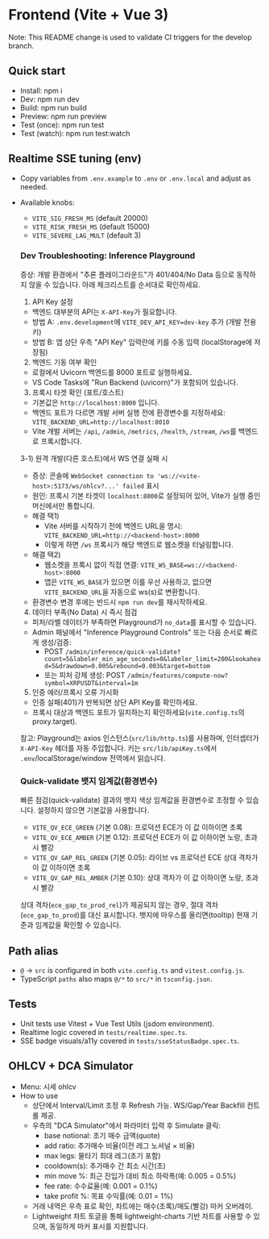 # Frontend (Vite + Vue 3)

Note: This README change is used to validate CI triggers for the develop branch.

## Quick start
- Install: npm i
- Dev: npm run dev
- Build: npm run build
- Preview: npm run preview
- Test (once): npm run test
- Test (watch): npm run test:watch

## Realtime SSE tuning (env)
- Copy variables from `.env.example` to `.env` or `.env.local` and adjust as needed.
- Available knobs:
  - `VITE_SIG_FRESH_MS` (default 20000)
  - `VITE_RISK_FRESH_MS` (default 15000)
  - `VITE_SEVERE_LAG_MULT` (default 3)

  ### Dev Troubleshooting: Inference Playground

  증상: 개발 환경에서 "추론 플레이그라운드"가 401/404/No Data 등으로 동작하지 않을 수 있습니다. 아래 체크리스트를 순서대로 확인하세요.

  1) API Key 설정
  - 백엔드 대부분의 API는 `X-API-Key`가 필요합니다.
  - 방법 A: `.env.development`에 `VITE_DEV_API_KEY=dev-key` 추가 (개발 전용 키)
  - 방법 B: 앱 상단 우측 "API Key" 입력란에 키를 수동 입력 (localStorage에 저장됨)

  2) 백엔드 기동 여부 확인
  - 로컬에서 Uvicorn 백엔드를 8000 포트로 실행하세요.
  - VS Code Tasks에 "Run Backend (uvicorn)"가 포함되어 있습니다.

  3) 프록시 타겟 확인 (포트/호스트)
  - 기본값은 `http://localhost:8000` 입니다.
  - 백엔드 포트가 다르면 개발 서버 실행 전에 환경변수를 지정하세요: `VITE_BACKEND_URL=http://localhost:8010`
  - Vite 개발 서버는 `/api`, `/admin`, `/metrics`, `/health`, `/stream`, `/ws`를 백엔드로 프록시합니다.

  3-1) 원격 개발(다른 호스트)에서 WS 연결 실패 시
  - 증상: 콘솔에 `WebSocket connection to 'ws://<vite-host>:5173/ws/ohlcv?...' failed` 표시
  - 원인: 프록시 기본 타겟이 `localhost:8000`로 설정되어 있어, Vite가 실행 중인 머신에서만 통합니다.
  - 해결 택1)
    - Vite 서버를 시작하기 전에 백엔드 URL을 명시: `VITE_BACKEND_URL=http://<backend-host>:8000`
    - 이렇게 하면 `/ws` 프록시가 해당 백엔드로 웹소켓을 터널링합니다.
  - 해결 택2)
    - 웹소켓을 프록시 없이 직접 연결: `VITE_WS_BASE=ws://<backend-host>:8000`
    - 앱은 `VITE_WS_BASE`가 있으면 이를 우선 사용하고, 없으면 `VITE_BACKEND_URL`을 자동으로 ws(s)로 변환합니다.
  - 환경변수 변경 후에는 반드시 `npm run dev`를 재시작하세요.

  4) 데이터 부족(No Data) 시 즉시 점검
  - 피처/라벨 데이터가 부족하면 Playground가 `no_data`를 표시할 수 있습니다.
  - Admin 패널에서 "Inference Playground Controls" 또는 다음 순서로 빠르게 생성/검증:
    - POST `/admin/inference/quick-validate?count=5&labeler_min_age_seconds=0&labeler_limit=200&lookahead=5&drawdown=0.005&rebound=0.003&target=bottom`
    - 또는 피처 강제 생성: POST `/admin/features/compute-now?symbol=XRPUSDT&interval=1m`

  5) 인증 에러/프록시 오류 가시화
  - 인증 실패(401)가 반복되면 상단 API Key를 확인하세요.
  - 프록시 대상과 백엔드 포트가 일치하는지 확인하세요(`vite.config.ts`의 proxy.target).

  참고: Playground는 axios 인스턴스(`src/lib/http.ts`)를 사용하며, 인터셉터가 `X-API-Key` 헤더를 자동 주입합니다. 키는 `src/lib/apiKey.ts`에서 `.env`/localStorage/window 전역에서 읽습니다.

  ### Quick-validate 뱃지 임계값(환경변수)
  빠른 점검(quick-validate) 결과의 뱃지 색상 임계값을 환경변수로 조정할 수 있습니다. 설정하지 않으면 기본값을 사용합니다.

  - `VITE_QV_ECE_GREEN` (기본 0.08): 프로덕션 ECE가 이 값 이하이면 초록
  - `VITE_QV_ECE_AMBER` (기본 0.12): 프로덕션 ECE가 이 값 이하이면 노랑, 초과 시 빨강
  - `VITE_QV_GAP_REL_GREEN` (기본 0.05): 라이브 vs 프로덕션 ECE 상대 격차가 이 값 이하이면 초록
  - `VITE_QV_GAP_REL_AMBER` (기본 0.10): 상대 격차가 이 값 이하이면 노랑, 초과 시 빨강

  상대 격차(`ece_gap_to_prod_rel`)가 제공되지 않는 경우, 절대 격차(`ece_gap_to_prod`)를 대신 표시합니다. 뱃지에 마우스를 올리면(tooltip) 현재 기준과 임계값을 확인할 수 있습니다.
## Path alias
- `@` → `src` is configured in both `vite.config.ts` and `vitest.config.js`.
- TypeScript `paths` also maps `@/*` to `src/*` in `tsconfig.json`.

## Tests
- Unit tests use Vitest + Vue Test Utils (jsdom environment).
- Realtime logic covered in `tests/realtime.spec.ts`.
- SSE badge visuals/a11y covered in `tests/sseStatusBadge.spec.ts`.

## OHLCV + DCA Simulator
- Menu: 시세 ohlcv
- How to use
  - 상단에서 Interval/Limit 조정 후 Refresh 가능. WS/Gap/Year Backfill 컨트롤 제공.
  - 우측의 "DCA Simulator"에서 파라미터 입력 후 Simulate 클릭:
    - base notional: 초기 매수 금액(quote)
    - add ratio: 추가매수 비율(이전 레그 노셔널 × 비율)
    - max legs: 물타기 최대 레그(초기 포함)
    - cooldown(s): 추가매수 간 최소 시간(초)
    - min move %: 최근 진입가 대비 최소 하락폭(예: 0.005 = 0.5%)
    - fee rate: 수수료율(예: 0.001 = 0.1%)
    - take profit %: 목표 수익률(예: 0.01 = 1%)
  - 거래 내역은 우측 표로 확인, 차트에는 매수(초록)/매도(빨강) 마커 오버레이.
  - Lightweight 차트 토글을 통해 lightweight-charts 기반 차트를 사용할 수 있으며, 동일하게 마커 표시를 지원합니다.
